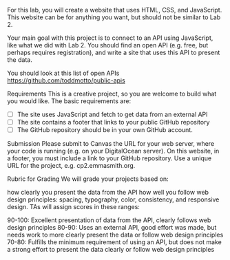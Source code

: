 For this lab, you will create a website that uses HTML, CSS, and JavaScript. This website can be for anything you want, but should not be similar to Lab 2.

Your main goal with this project is to connect to an API using JavaScript, like what we did with Lab 2. You should find an open API (e.g. free, but perhaps requires registration), and write a site that uses this API to present the data.

You should look at this list of open APIs https://github.com/toddmotto/public-apis

Requirements
This is a creative project, so you are welcome to build what you would like. The basic requirements are:

- [ ] The site uses JavaScript and fetch to get data from an external API
- [ ] The site contains a footer that links to your public GitHub repository
- [ ] The GitHub repository should be in your own GitHub account.

Submission
Please submit to Canvas the URL for your web server, where your code is running (e.g. on your DigitalOcean server). On this website, in a footer, you must include a link to your GitHub repository. Use a unique URL for the project, e.g. cp2.emmasmith.org.

Rubric for Grading
We will grade your projects based on:

how clearly you present the data from the API
how well you follow web design principles: spacing, typography, color, consistency, and responsive design.
TAs will assign scores in these ranges:

90-100: Excellent presentation of data from the API, clearly follows web design principles
80-90: Uses an external API, good effort was made, but needs work to more clearly present the data or follow web design principles
70-80: Fulfills the minimum requirement of using an API, but does not make a strong effort to present the data clearly or follow web design principles
